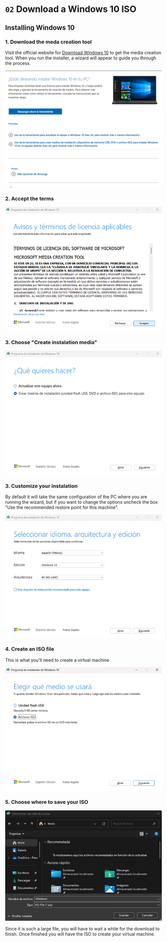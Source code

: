 # `02` Download a Windows 10 ISO

## Installing Windows 10

### 1. Download the meda creation tool

Visit the official website for [Download Windows 10](https://www.microsoft.com/software-download/windows10) to get the media creation tool. When you run the installer, a wizard will appear to guide you through the process.

![Download windows iso](../../.learn/assets/downloadWin1.png)

### 2. Accept the terms

![Download windows iso](../../.learn/assets/downloadWin2.png)

### 3. Choose "Create instalation media"

![Download windows iso](../../.learn/assets/downloadWin3.png)

### 3. Customize your instalation

By default it will take the same configuration of the PC where you are running the wizard, but if you want to change the options uncheck the box "Use the recommended restore point for this machine".

![Download windows iso](../../.learn/assets/downloadWin4.png)

### 4. Create an ISO file

This is what you'll need to create a virtual machine

![Download windows iso](../../.learn/assets/downloadWin5.png)

### 5. Choose where to save your ISO

![Download windows iso](../../.learn/assets/downloadWin6.png)

Since it is such a large file, you will have to wait a while for the download to finish. Once finished you will have the ISO to create your virtual machine.
